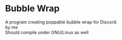 # Bubble Wrap
A program creating poppable bubble wrap for Discord. \
by me \
Should compile under GNU/Linux as well